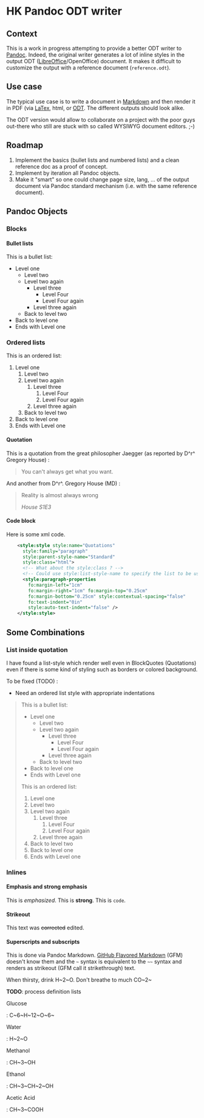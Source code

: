 HK Pandoc  ODT writer
=====================

Context
--------

This is a work in progress attempting to provide a better ODT writer to [Pandoc](https://pandoc.org/).
Indeed, the original writer generates a lot of inline styles in the output ODT ([LibreOffice](https://www.libreoffice.org)/OpenOffice) document. It makes it difficult to customize the output with a reference document (`reference.odt`).

Use case
--------

The typical use case is to write a document in [Markdown](https://daringfireball.net/projects/markdown/) and then render it in PDF (via [LaTex](http://www.latex-project.org/), html, or [ODT](https://en.wikipedia.org/wiki/OpenDocument). The different outputs should look alike.

The ODT version would allow to collaborate on a project with the poor guys out-there who still are stuck with so called WYSIWYG document editors. ;-)

Roadmap
-------

1) Implement the basics (bullet lists and numbered lists) and a clean reference doc as a proof of concept.
2) Implement by iteration all Pandoc objects.
3) Make it "smart" so one could change page size, lang, … of the output document via Pandoc standard mechanism (i.e. with the same reference document).

Pandoc Objects
--------------

### Blocks

#### Bullet lists

This is a bullet list:

* Level one
	- Level two
	- Level two again
		+ Level three
			* Level Four
			* Level Four again
		+ Level three again
	- Back to level two
* Back to level one
* Ends with Level one

### Ordered lists

This is an ordered list:

1) Level one
	1) Level two
	2) Level two again
		1) Level three
			1) Level Four
			2) Level Four again
		2) Level three again
	3) Back to level two
4) Back to level one
5) Ends with Level one

#### Quotation

This is a quotation from the great philosopher Jaegger (as reported by D^r^ Gregory House) :

> You can't always get what you want.

And another from D^r^. Gregory House (MD) :

> Reality is almost always wrong
>
> _House S1E3_

#### Code block

Here is some xml code.

~~~ .xml
    <style:style style:name="Quotations"
      style:family="paragraph"
      style:parent-style-name="Standard"
      style:class="html">
      <!-- What about the style:class ? -->
      <!-- Could use style:list-style-name to specify the list to be used in Quotations paragraphs -->
      <style:paragraph-properties
        fo:margin-left="1cm"
        fo:margin-right="1cm" fo:margin-top="0.25cm"
        fo:margin-bottom="0.25cm" style:contextual-spacing="false"
        fo:text-indent="0in"
        style:auto-text-indent="false" />
    </style:style>
~~~

Some Combinations
-----------------

### List inside quotation

I have found a list-style which render well even in BlockQuotes (Quotations) even if there is some kind of styling such as borders or colored background.

To be fixed (TODO) :

* Need an ordered list style with appropriate indentations

>This is a bullet list:
>
>* Level one
>	- Level two
>	- Level two again
>		+ Level three
>			* Level Four
>			* Level Four again
>		+ Level three again
>	- Back to level two
>* Back to level one
>* Ends with Level one
>
>This is an ordered list:
>
>1) Level one
>	1) Level two
>	2) Level two again
>		1) Level three
>			1) Level Four
>			2) Level Four again
>		2) Level three again
>	3) Back to level two
>4) Back to level one
>5) Ends with Level one
>


### Inlines

#### Emphasis and strong emphasis

This is _emphasized_. This is **strong**. This is `code`.

#### Strikeout

This text was ~~corrected~~ edited.

#### Superscripts and subscripts

This is done via Pandoc Markdown. [GitHub Flavored Markdown](https://github.github.com/gfm/) (GFM) doesn't know them and the `~` syntax is equivalent to the `~~` syntax and renders as strikeout (GFM call it strikethrough) text.

When thirsty, drink H~2~O. Don't breathe to much CO~2~


**TODO**: process definition lists

Glucose

: C~6~H~12~O~6~

Water

: H~2~O

Methanol

: CH~3~OH

Ethanol

: CH~3~CH~2~OH

Acetic Acid

: CH~3~COOH
